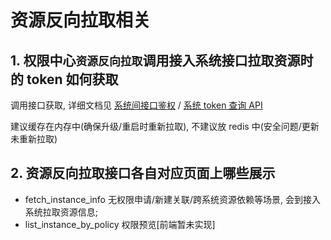 # 资源反向拉取相关

## 1. 权限中心`资源反向拉取`调用接入系统接口拉取资源时的 token 如何获取 

调用接口获取, 详细文档见  [系统间接口鉴权](../../../Reference/API/01-Overview/03-APIAuth.md) / [系统 token 查询 API](../../../Reference/API/02-Model/16-Token.md)

建议缓存在内存中(确保升级/重启时重新拉取), 不建议放 redis 中(安全问题/更新未重新拉取)

## 2. 资源反向拉取接口各自对应页面上哪些展示

- fetch_instance_info 无权限申请/新建关联/跨系统资源依赖等场景, 会到接入系统拉取资源信息;
- list_instance_by_policy 权限预览[前端暂未实现]